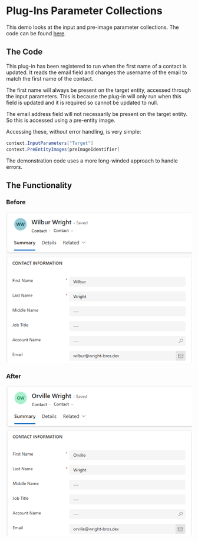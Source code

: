 # Plug-Ins Parameter Collections

This demo looks at the input and pre-image parameter collections. The code can
be found [here](../resources/DemoPlugins/PluginParametersDemo.cs).

## The Code

This plug-in has been registered to run when the first name of a contact is
updated. It reads the email field and changes the username of the email to match
the first name of the contact.

The first name will always be present on the target entity, accessed through the
input parameters. This is because the plug-in will only run when this field is
updated and it is required so cannot be updated to null.

The email address field will not necessarily be present on the target entity.
So this is accessed using a pre-entity image.

Accessing these, without error handling, is very simple:

```cs
context.InputParameters["Target"]
context.PreEntityImages[preImageIdentifier]
```

The demonstration code uses a more long-winded approach to handle errors.

## The Functionality

### Before

![before execution](./screens/pi_params_before.png)

### After

![after execution](./screens/pi_params_after.png)
